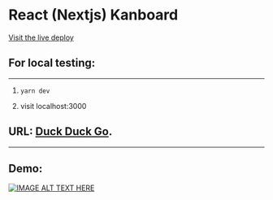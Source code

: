 # React (Nextjs) Kanboard

[Visit the live deploy](https://my-kanboard.herokuapp.com/)

## For local testing:

---

1. `yarn dev`

2. visit localhost:3000

## URL: [Duck Duck Go](https://duckduckgo.com).

---

## Demo:

[![IMAGE ALT TEXT HERE](https://img.youtube.com/vi/co1zU97MLdg/0.jpg)](https://youtu.be/co1zU97MLdg)
